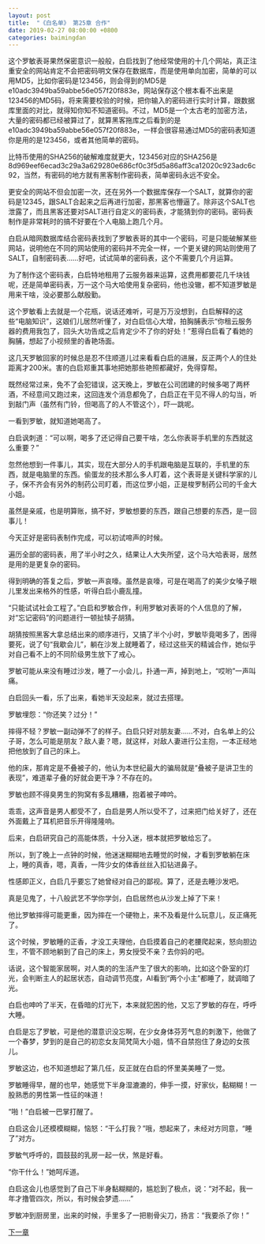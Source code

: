 ```yaml
---
layout: post
title:  "《白名单》 第25章 合作"
date: 2019-02-27 08:00:00 +0800
categories: baimingdan
---
```

这个罗敏表哥果然保密意识一般般，白启找到了他经常使用的十几个网站，真正注重安全的网站肯定不会把密码明文保存在数据库，而是使用单向加密，简单的可以用MD5，比如你密码是123456，则会得到的MD5是e10adc3949ba59abbe56e057f20f883e，网站保存这个根本看不出来是123456的MD5码，将来需要校验的时候，把你输入的密码进行实时计算，跟数据库里面的对比，就得知你知不知道密码。不过，MD5是一个太古老的加密方法，大量的密码都已经被算过了，就算黑客拖库之后看到的是e10adc3949ba59abbe56e057f20f883e，一样会很容易通过MD5的密码表知道你是用的是123456，或者其他简单的密码。

比特币使用的SHA256的破解难度就更大，123456对应的SHA256是8d969eef6ecad3c29a3a629280e686cf0c3f5d5a86aff3ca12020c923adc6c92，当然，有密码的地方就有黑客制作密码表，简单密码永远不安全。

更安全的网站不但会加密一次，还在另外一个数据库保存一个SALT，就算你的密码是12345，跟SALT合起来之后再进行加密，那黑客也懵逼了。除非这个SALT也泄露了，而且黑客还要对SALT进行自定义的密码表，才能猜到你的密码。密码表制作是非常耗时的搞不好要在个人电脑上跑几个月。

白启从暗网数据库结合密码表找到了罗敏表哥的其中一个密码，可是只能破解某些网站，说明他在不同的网站使用的密码并不完全一样，一个更关键的网站则使用了SALT，自制密码表……好吧，试试简单的密码表，这个不需要几个月运算。

为了制作这个密码表，白启特地租用了云服务器来运算，这费用都要花几千块钱呢，还是简单密码表，万一这个马大哈使用复杂密码，他也没辙，都不知道罗敏是用来干啥，没必要那么献殷勤。

这个罗敏看上去就是一个花瓶，说话还难听，可是万万没想到，白启解释的这些“电脑知识”，这娘们儿居然听懂了，对白启信心大增，拍胸脯表示“你租云服务器的费用我包了，回头大功告成之后肯定少不了你的好处！”惹得白启看了看她的胸脯，想起了小视频里的香艳场面。

这几天罗敏回家的时候总是忍不住顺道儿过来看看白启的进展，反正两个人的住处距离才200米。害的白启郑重其事地把她那些艳照都藏好，免得穿帮。

既然经常过来，免不了会犯错误，这天晚上，罗敏在公司团建的时候多喝了两杯酒，不经意间又跑过来，这回连发个消息都免了，白启正在干见不得人的勾当，听到敲门声（虽然有门铃，但喝高了的人不管这个），吓一跳呢。

一看到罗敏，就知道她喝高了。

白启讽刺道：“可以啊，喝多了还记得自己要干啥，怎么你表哥手机里的东西就这么重要？”

忽然他想到一件事儿，其实，现在大部分人的手机跟电脑是互联的，手机里的东西，就是电脑里的东西。偷蛋龙的技术那么多人盯着，这个表哥是关键科学家的儿子，保不齐会有另外的制药公司盯着，而这位罗小姐，正是梭罗制药公司的千金大小姐。

虽然是亲戚，也是明算账，搞不好，罗敏想要的东西，跟自己想要的东西，是一回事儿！

今天正好是密码表制作完成，可以初试啼声的时候。

遍历全部的密码表，用了半小时之久，结果让人大失所望，这个马大哈表哥，居然是用的是更复杂的密码。

得到明确的答复之后，罗敏一声哀嚎。虽然是哀嚎，可是在喝高了的美少女嗓子眼儿里发出来格外的性感，听得白启小鹿乱撞。

“只能试试社会工程了。”白启和罗敏合作，利用罗敏对表哥的个人信息的了解，对“忘记密码”的问题进行一顿扯犊子胡猜。

胡猜按照黑客大拿总结出来的顺序进行，又搞了半个小时，罗敏毕竟喝多了，困得要死，说了句“我歇会儿”，躺在沙发上就睡着了，经过这些天的精诚合作，她似乎对自己看不上的不同阶级男生放下了戒心。

罗敏可能从来没有睡过沙发，睡了一小会儿，扑通一声，掉到地上，“哎哟”一声叫痛。

白启回头一看，乐了出来，看她半天没起来，就过去搭理。

罗敏埋怨：“你还笑？过分！”

摔得不轻？罗敏一副动弹不了的样子。白启只好对朋友妻……不对，白名单上的公子哥，怎么可能是朋友？敌人妻？嗯，就这样，对敌人妻进行公主抱，一本正经地把他放到了自己的床上。

他的床，那肯定是不叠被子的，他认为本世纪最大的骗局就是“叠被子是讲卫生的表现”，难道辈子叠的好就会更干净？不存在的。

罗敏也顾不得臭男生的狗窝有多乱糟糟，抱着被子呻吟。

乖乖，这声音是男人都受不了，白启是男人所以受不了，过来把门给关好了，还在外面戴上了耳机把音乐开得隆隆响。

后来，白启研究自己的高能体质，十分入迷，根本就把罗敏给忘了。

所以，到了晚上一点钟的时候，他迷迷糊糊地去睡觉的时候，才看到罗敏躺在床上，睡的真香，嗯，真香，一阵少女的体香丝丝入扣钻进鼻子。

性感即正义，白启几乎要忘了她曾经对自己的鄙视。算了，还是去睡沙发吧。

真是见鬼了，十八般武艺不学你学剑，白启居然也从沙发上掉了下来！

他比罗敏摔得可能更重，因为摔在一个硬物上，来不及看是什么玩意儿，反正痛死了。

这个时候，罗敏睡的正香，才没工夫理他，白启摸着自己的老腰爬起来，怒向胆边生，不管不顾地躺到了自己的床上，男女授受不亲？去你妈的吧。

话说，这个智能家居啊，对人类的的生活产生了很大的影响，比如这个卧室的灯光，会判断主人的起居状态，自动调节亮度，AI看到“两个小主”都睡了，就调暗了光。

白启也呻吟了半天，在昏暗的灯光下，本来就犯困的他，又忘了罗敏的存在，呼呼大睡。

白启是忘了罗敏，可是他的潜意识没忘啊，在少女身体芬芳气息的刺激下，他做了一个春梦，梦到的是自己的初恋女友简梵简大小姐，情不自禁抱住了身边的女孩儿。

罗敏这边，也不知道想起了第几任，反正就在白启的怀里美美睡了一觉。

罗敏睡得早，醒的也早，她感觉下半身湿漉漉的，伸手一摸，好家伙，黏糊糊！一股熟悉的男性第一性征的味道！

“啪！”白启被一巴掌打醒了。

白启这会儿还模模糊糊，恼怒：“干么打我？”哦，想起来了，未经对方同意，“睡了”对方。

罗敏气呼呼的，圆鼓鼓的乳房一起一伏，煞是好看。

“你干什么！”她呵斥道。

白启这会儿也感觉到了自己下半身黏糊糊的，尴尬到了极点，说：“对不起，我一年才撸管四次，所以，有时候会梦遗……”

罗敏冲到厨房里，出来的时候，手里多了一把剔骨尖刀，扬言：“我要杀了你！”

[下一章](/baimingdan/2019/02/28/26.html)
